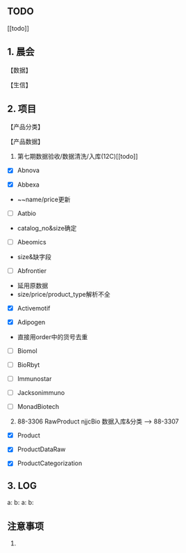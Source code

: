 ## TODO
[[todo]]


## 1. 晨会
【数据】

【生信】


## 2. 项目
【产品分类】


【产品数据】
1. 第七期数据验收/数据清洗/入库(12C)[[todo]]
- [x] Abnova

- [x] Abbexa
- ~~name/price更新


- [ ] Aatbio
- catalog_no&size确定

- [ ] Abeomics
- size&缺字段

- [ ] Abfrontier
- 延用原数据
- size/price/product_type解析不全
- [x] Activemotif

- [x] Adipogen
- 直接用order中的货号去重

- [ ] Biomol

- [ ] BioRbyt

- [ ] Immunostar

- [ ] Jacksonimmuno

- [ ] MonadBiotech

2. 88-3306 RawProduct njjcBio 数据入库&分类 ——> 88-3307
- [x] Product
- [x] ProductDataRaw
- [x] ProductCategorization



## 3. LOG
a:
b:
a:
b:



## 注意事项
1. 








